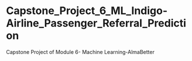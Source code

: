 # Capstone_Project_6_ML_Indigo-Airline_Passenger_Referral_Prediction
Capstone Project of Module 6- Machine Learning-AlmaBetter
